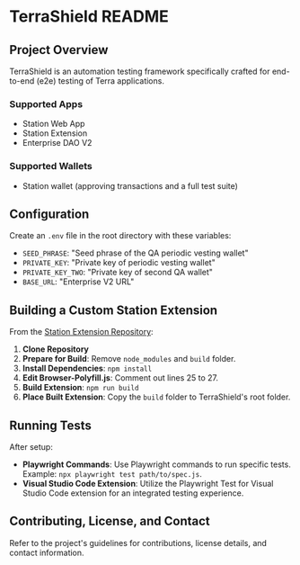 # TerraShield README

## Project Overview
TerraShield is an automation testing framework specifically crafted for end-to-end (e2e) testing of Terra applications.

### Supported Apps
- Station Web App
- Station Extension
- Enterprise DAO V2

### Supported Wallets
- Station wallet (approving transactions and a full test suite)

## Configuration
Create an `.env` file in the root directory with these variables:
- `SEED_PHRASE`: "Seed phrase of the QA periodic vesting wallet"
- `PRIVATE_KEY`: "Private key of periodic vesting wallet"
- `PRIVATE_KEY_TWO`: "Private key of second QA wallet"
- `BASE_URL`: "Enterprise V2 URL"

## Building a Custom Station Extension
From the [Station Extension Repository](https://github.com/terra-money/station-extension):

1. **Clone Repository**
2. **Prepare for Build**: Remove `node_modules` and `build` folder.
3. **Install Dependencies**: `npm install`
4. **Edit Browser-Polyfill.js**: Comment out lines 25 to 27.
5. **Build Extension**: `npm run build`
6. **Place Built Extension**: Copy the `build` folder to TerraShield's root folder.

## Running Tests
After setup:
- **Playwright Commands**: Use Playwright commands to run specific tests. Example: `npx playwright test path/to/spec.js`.
- **Visual Studio Code Extension**: Utilize the Playwright Test for Visual Studio Code extension for an integrated testing experience.

## Contributing, License, and Contact
Refer to the project's guidelines for contributions, license details, and contact information.
